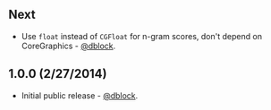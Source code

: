 ## Next

* Use `float` instead of `CGFloat` for n-gram scores, don't depend on CoreGraphics - [@dblock](https://github.com/dblock).

## 1.0.0 (2/27/2014)

* Initial public release - [@dblock](https://github.com/dblock).
